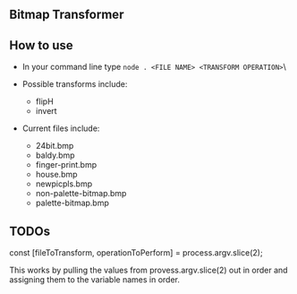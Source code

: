 ## Bitmap Transformer

## How to use
- In your command line type `node . <FILE NAME> <TRANSFORM OPERATION>`\

- Possible transforms include:
  - flipH
  - invert

- Current files include:
  - 24bit.bmp
  - baldy.bmp
  - finger-print.bmp
  - house.bmp
  - newpicpls.bmp
  - non-palette-bitmap.bmp
  - palette-bitmap.bmp

## TODOs
const [fileToTransform, operationToPerform] = process.argv.slice(2);

This works by pulling the values from provess.argv.slice(2) out in order and assigning them to the variable names in order.